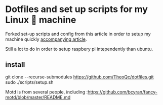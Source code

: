 # Dotfiles and set up scripts for my Linux 💜 machine

Forked set-up scripts and config from this article in order to setup my machine quickly [accompanying article](https://victoria.dev/verbose/how-to-set-up-a-fresh-ubuntu-desktop-using-only-dotfiles-and-bash-scripts/).

Still a lot to do in order to setup raspbery pi intependently than ubuntu.

## install

git clone --recurse-submodules https://github.com/TheoQc/dotfiles.git
sudo ./scripts/setup.sh

Motd is from several people, including :https://github.com/bcyran/fancy-motd/blob/master/README.md